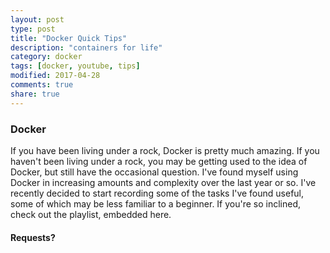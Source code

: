 ```yaml
---
layout: post
type: post
title: "Docker Quick Tips"
description: "containers for life"
category: docker
tags: [docker, youtube, tips]
modified: 2017-04-28
comments: true
share: true
---
```


### Docker

If you have been living under a rock, Docker is pretty much amazing. If you haven't been living under a rock, you may be getting used to the idea of Docker, but still have the occasional question. I've found myself using Docker in increasing amounts and complexity over the last year or so. I've recently decided to start recording some of the tasks I've found useful, some of which may be less familiar to a beginner. If you're so inclined, check out the playlist, embedded here.


<div class="center">
  <amp-iframe width="500"
    height="315"
    layout="responsive"
    sandbox="allow-scripts allow-same-origin allow-popups"
    allowfullscreen
    frameborder="0"
    src="https://www.youtube.com/embed/videoseries?list=PLk_BgI9qpsGjVwLPqBpVKqA3M4Sdv8wlw">
  </amp-iframe>
</div>

#### Requests?

<div class="center">
  <amp-iframe width="500"
    height="540"
    layout="responsive"
    sandbox="allow-scripts allow-same-origin allow-popups"
    allowfullscreen
    frameborder="0"
    src="https://docs.google.com/forms/d/e/1FAIpQLSfb3Pbhxs9KRcs8UpT4XJE4bTj0gJeZ1Ay9F57xt6KYtU_aJA/viewform?embedded=true">
  </amp-iframe>
</div>
